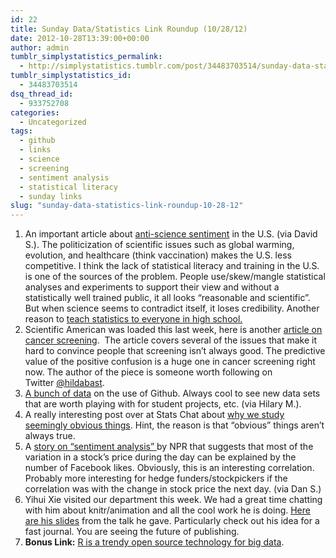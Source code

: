```yaml
---
id: 22
title: Sunday Data/Statistics Link Roundup (10/28/12)
date: 2012-10-28T13:39:00+00:00
author: admin
tumblr_simplystatistics_permalink:
  - http://simplystatistics.tumblr.com/post/34483703514/sunday-data-statistics-link-roundup-10-28-12
tumblr_simplystatistics_id:
  - 34483703514
dsq_thread_id:
  - 933752708
categories:
  - Uncategorized
tags:
  - github
  - links
  - science
  - screening
  - sentiment analysis
  - statistical literacy
  - sunday links
slug: "sunday-data-statistics-link-roundup-10-28-12"
---
```

  1. An important article about <a href="http://www.scientificamerican.com/article.cfm?id=antiscience-beliefs-jeopardize-us-democracy" target="_blank">anti-science sentiment</a> in the U.S. (via David S.). The politicization of scientific issues such as global warming, evolution, and healthcare (think vaccination) makes the U.S. less competitive. I think the lack of statistical literacy and training in the U.S. is one of the sources of the problem. People use/skew/mangle statistical analyses and experiments to support their view and without a statistically well trained public, it all looks &#8220;reasonable and scientific&#8221;. But when science seems to contradict itself, it loses credibility. Another reason to <a href="http://www.ted.com/talks/arthur_benjamin_s_formula_for_changing_math_education.html" target="_blank">teach statistics to everyone in high school.</a>
  2. Scientific American was loaded this last week, here is another <a href="http://blogs.scientificamerican.com/guest-blog/2012/10/18/nihmim12-the-spreading-shadow-of-cancer-angst-3-things-you-need-to-know-to-meet-it-rationally/" target="_blank">article on cancer screening</a>.  The article covers several of the issues that make it hard to convince people that screening isn&#8217;t always good. The predictive value of the positive confusion is a huge one in cancer screening right now. The author of the piece is someone worth following on Twitter <a href="https://twitter.com/hildabast" target="_blank">@</a><span><a href="https://twitter.com/hildabast" target="_blank">hildabast</a>.</span>
  3. <span><a href="http://www.githubarchive.org/" target="_blank">A bunch of data</a> on the use of Github. Always cool to see new data sets that are worth playing with for student projects, etc. (via Hilary M.). </span>
  4. <span>A really interesting post over at Stats Chat about <a href="http://www.statschat.org.nz/2012/10/28/why-we-study-the-obvious/?utm_source=feedburner&utm_medium=twitter&utm_campaign=Feed%3A+StatsChat+%28Stats+Chat%29" target="_blank">why we study seemingly obvious things</a>. Hint, the reason is that &#8220;obvious&#8221; things aren&#8217;t always true. </span>
  5. <span>A <a href="http://www.npr.org/blogs/alltechconsidered/2012/10/23/163434283/how-much-is-a-like-on-facebook-worth-for-a-companys-share-price" target="_blank">story on &#8220;sentiment analysis&#8221; </a>by NPR that suggests that most of the variation in a stock&#8217;s price during the day can be explained by the number of Facebook likes. Obviously, this is an interesting correlation. Probably more interesting for hedge funders/stockpickers if the correlation was with the change in stock price the next day. (via Dan S.)</span>
  6. <span>Yihui Xie visited our department this week. We had a great time chatting with him about knitr/animation and all the cool work he is doing. <a href="http://yihui.name/slides/2012-reproduce-homework.html" target="_blank">Here are his slides</a> from the talk he gave. Particularly check out his idea for a fast journal. You are seeing the future of publishing.  </span>
  7. **Bonus Link:** <a href="http://techcrunch.com/2012/10/27/big-data-right-now-five-trendy-open-source-technologies/" target="_blank">R is a trendy open source technology for big data</a>. 
